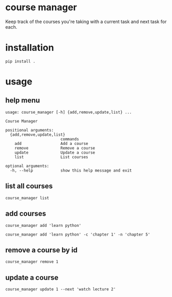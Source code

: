 # course manager

Keep track of the courses you're taking with a current task and next task
for each.

# installation
`pip install .`

# usage

## help menu
```
usage: course_manager [-h] {add,remove,update,list} ...

Course Manager

positional arguments:
  {add,remove,update,list}
                        commands
    add                 Add a course
    remove              Remove a course
    update              Update a course
    list                List courses

optional arguments:
  -h, --help            show this help message and exit
```

## list all courses
`course_manager list`

## add courses
`course_manager add 'learn python'`

`course_manager add 'learn python' -c 'chapter 1' -n 'chapter 5'`

## remove a course by id
`course_manager remove 1`

## update a course
`course_manager update 1 --next 'watch lecture 2'`
